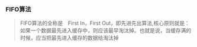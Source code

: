 ### FIFO算法
> FIFO算法的全称是　First In，First Out，即先进先出算法,核心原则就是：如果一个数据最先进入缓存中，则应该最早淘汰掉。也就是说，当缓存满的时候，应当把最先进入缓存的数据给淘汰掉